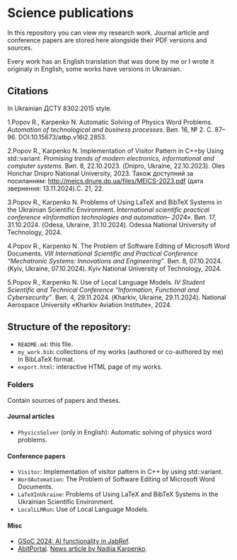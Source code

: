 # Science publications

In this repository you can view my research work. Journal article and conference papers are stored here alongside their PDF versions and sources.

Every work has an English translation that was done by me or I wrote it originaly in English, some works have versions in Ukrainian.

## Citations

In Ukrainian ДСТУ 8302:2015 style.

1.Popov R., Karpenko N. Automatic Solving of Physics Word Problems. *Automation of technological and business processes*. Вип. 16, № 2. С. 87–96. DOI:10.15673/atbp.v16i2.2853.

2.Popov R., Karpenko N. Implementation of Visitor Pattern in C++by Using std::variant. *Promising trends of modern electronics, informational and computer systems*. Вип. 8, 22.10.2023. (Dnipro, Ukraine, 22.10.2023). Oles Honchar Dnipro National University, 2023. Також доступний за посиланням: http://meics.dnure.dp.ua/files/MEICS-2023.pdf (дата звернення: 13.11.2024).С. 21, 22.

3.Popov R., Karpenko N. Problems of Using LaTeX and BibTeX Systems in the Ukrainian Scientific Environment. *International scientific practical conference «Information technologies and automation– 2024»*. Вип. 17, 31.10.2024. (Odesa, Ukraine, 31.10.2024). Odessa National University of Technology, 2024.

4.Popov R., Karpenko N. The Problem of Software Editing of Microsoft Word Documents. *VІII International Scientific and Practical Conference “Mechatronic Systems: Innovations and Engineering”*. Вип. 8, 07.10.2024. (Kyiv, Ukraine, 07.10.2024). Kyiv National University of Technology, 2024.

5.Popov R., Karpenko N. Use of Local Language Models. *IV Student Scientific and Technical Conference “Information, Functional and Cybersecurity”*. Вип. 4, 29.11.2024. (Kharkiv, Ukraine, 29.11.2024). National Aerospace University «Kharkiv Aviation Institute», 2024.

## Structure of the repository:

- `README.md`: this file.
- `my_work.bib`: collections of my works (authored or co-authored by me) in BibLaTeX format.
- `export.html`: interactive HTML page of my works.

### Folders

Contain sources of papers and theses.

#### Journal articles

- `PhysicsSolver` (only in English): Automatic solving of physics word problems.

#### Conference papers

- `Visitor`: Implementation of visitor pattern in C++ by using std::variant.
- `WordAutomation`: The Problem of Software Editing of Microsoft Word Documents.
- `LaTeXInUkraine`: Problems of Using LaTeX and BibTeX Systems in the Ukrainian Scientific Environment.
- `LocalLLMRun`: Use of Local Language Models.

#### Misc

- [GSoC 2024: AI functionality in JabRef](https://github.com/InAnYan/gsoc).
- [AbitPortal](https://abit.dnu.dp.ua/index). [News article by Nadiia Karpenko](https://www.dnu.dp.ua/news/5802).

